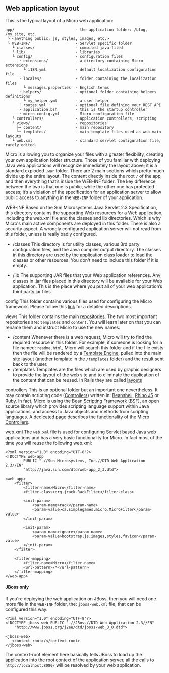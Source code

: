 ## Web application layout

This is the typical layout of a Micro web application:

    app/                           - the application folder: /blog, /my_site, etc.
     └ <anything public; js, styles, images, etc.> 
     └ WEB-INF/                    - Servlet specific folder 
       └ classes/                  - compiled java filed
       └ lib/                      - libraries
       └ config/                   - configuration files
          └ extensions/            - a directory containing Micro extensions
            └ i18N.yml             - default localization configuration file
          └ locales/               - folder containing the localization files
            └ messages.properties  - English terms
          └ helpers/               - optional folder containing helpers definitions 
            └ my_helper.yml        - a user helper 
          └ routes.yml             - optional file defining your REST API
          └ application.bsh        - this is the startup controller  
          └ micro-config.yml       - Micro configuration file
       └ controllers/              - application controllers, scripting
       └ views/                    - repositories
         ├─ content/               - main repository
         └─ templates/             - main template files used as web main layouts
       └ web.xml                   - standard servlet configuration file, rarely edited.
        
Micro is allowing you to organize your files with a greater flexibility, creating your own application folder structure. Those of you familiar with deploying Java web applications will recognize immediately the layout above; it is a standard exploded `.war` folder. There are 2 main sections which pretty much divide up the entire layout. The content directly inside the root `/` of the app, and then everything that’s inside the WEB-INF folder. The key difference between the two is that one is public, while the other one has protected access; it’s a violation of the specification for an application server to allow public access to anything in the `WEB-INF` folder of your application.

<span class="label label-info">WEB-INF</span>
Based on the Sun Microsystems Java Servlet 2.3 Specification, this directory contains the supporting Web resources for a Web application, including the web.xml file and the classes and lib directories. Which is why Micro's main active components are deployed in this folder. There is also a security aspect. A wrongly configured application server will not read from this folder, unless is really badly configured.

 - <span class="label">/classes</span>
This directory is for utility classes, various 3rd party configuration files, and the Java compiler output directory. The classes in this directory are used by the application class loader to load the classes or other resources. You don't need to include this folder if it is empty.

 - <span class="label">/lib</span>
The supporting JAR files that your Web application references. Any classes in .jar files placed in this directory will be available for your Web application. This is the place where you put all of your web application’s third party jar files.

<span class="label label-info">config</span>
This folder contains various files used for configuring the Micro framework. Please follow this [link](/config.md/) for a detailed descriptions.

<span class="label label-info">views</span>
This folder contains the main [repositories](/repositories.md). The two most important repositories are: `templates` and `content`. You will learn later on that you can rename them and instruct Micro to use the new names.
 
 - <span class="label">/content</span>
Whenever there is a web request, Micro will try to find the required resource in this folder. For example, if someone is looking for a file named: `readme.html`, Micro will search this folder and if the file exists then the file will be rendered by a [Template Engine](/views/template_engines.md), pulled into the main site layout (another template in the `/templates` folder) and the result sent back to the user.
- <span class="label">/templates</span>
Templates are the files which are used by graphic designers to provide the layout of the web site and to eliminate the duplication of the content that can be reused. In Rails they are called [layouts](http://guides.rubyonrails.org/layouts_and_rendering.html#using-nested-layouts)

<span class="label label-info">controllers</span>
This is an optional folder but an important one nevertheless. It may contain scripting code ([Controllers](/controllers/)) written in: [Beanshell](http://en.wikipedia.org/wiki/Beanshell), [Rhino JS](https://developer.mozilla.org/en-US/docs/Rhino) or [Ruby](http://www.ruby-lang.org/en/). In fact, Micro is using the [Bean Scripting Framework (BSF)](http://commons.apache.org/bsf/), an open source library which provides scripting language support within Java applications, and access to Java objects and methods from scripting languages. A dedicated page describes the functionality of the Micro [Controllers](/controllers/).

<span class="label label-info">web.xml</span>
The `web.xml` file is used for configuring Servlet based Java web applications and has a very basic functionality for Micro. In fact most of the time you will reuse the following web.xml:

    <?xml version="1.0" encoding="UTF-8"?>
    <!DOCTYPE web-app
            PUBLIC "-//Sun Microsystems, Inc.//DTD Web Application 2.3//EN"
            "http://java.sun.com/dtd/web-app_2_3.dtd">

    <web-app>
        <filter>
            <filter-name>Micro</filter-name>
            <filter-class>org.jrack.RackFilter</filter-class>

            <init-param>
                <param-name>rack</param-name>
                <param-value>ca.simplegames.micro.MicroFilter</param-value>
            </init-param>

            <init-param>
                <param-name>ignore</param-name>
                <param-value>bootstrap,js,images,styles,favicon</param-value>
            </init-param>
        </filter>

        <filter-mapping>
            <filter-name>Micro</filter-name>
            <url-pattern>/*</url-pattern>
        </filter-mapping>
    </web-app>

#### JBoss only
If you're deploying the web application on JBoss, then you will need one more file in the `WEB-INF` folder, the: `jboss-web.xml` file, that can be configured this way:

   
    <?xml version="1.0" encoding="UTF-8"?>  
    <!DOCTYPE jboss-web PUBLIC "-//JBoss//DTD Web Application 2.3//EN"   
        "http://www.jboss.org/j2ee/dtd/jboss-web_3_0.dtd">  
  
    <jboss-web>    
       <context-root>/</context-root>    
    </jboss-web>  

The context-root element here basically tells JBoss to load up the application into the root context of the application server, all the calls to `http://localhost:8080/` will be resolved by your web application.
